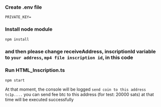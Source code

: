### Create .env file
```PRIVATE_KEY=```
### Install node module 
```npm install```
### and then please change receiveAddress, inscriptionId variable to `your address`, `mp4 file inscription id`,  in this code
### Run HTML_Inscription.ts 
```npm start```

At that moment, the console will be logged `send coin to this address tc1p....`
you can send fee btc to this address (for test: 20000 sats)
at that time will be executed successfully